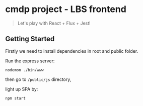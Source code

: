 # cmdp project - LBS frontend

>  Let's play with React + Flux + Jest!

## Getting Started


Firstly we need to install dependencies in root and public folder.

Run the express server:

```
nodemon ./bin/www
```

then go to ```/public/js``` directory,

light up SPA by:

```
npm start
```
